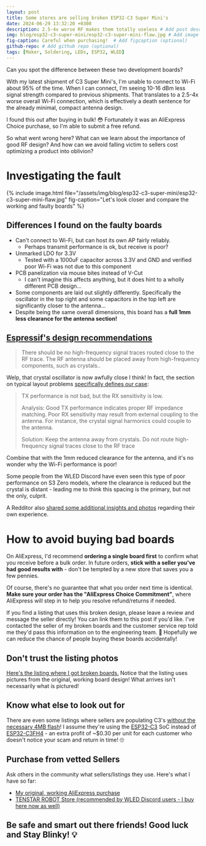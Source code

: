 ```yaml
---
layout: post
title: Some stores are selling broken ESP32-C3 Super Mini's
date: 2024-06-29 13:32:20 +0300
description: 2.5-4x worse RF makes them totally useless # Add post description (optional)
img: blog/esp32-c3-super-mini/esp32-c3-super-mini-flaw.jpg # Add image post (optional)
fig-caption: Careful when purchasing!  # Add figcaption (optional)
github-repo: # Add github repo (optional)
tags: [Maker, Soldering, LEDs, ESP32, WLED]
---
```


Can you spot the difference between these two development boards?

With my latest shipment of C3 Super Mini's, I'm unable to connect to Wi-Fi about 95% of the time. When I can connect, I'm seeing 10-16 dBm less signal strength compared to previous shipments. That translates to a 2.5-4x worse overall Wi-Fi connection, which is effectively a death sentence for the already minimal, compact antenna design.

I found this out after buying in bulk! 😳 Fortunately it was an AliExpress Choice purchase, so I'm able to submit a free refund.

So what went wrong here? What can we learn about the importance of good RF design? And how can we avoid falling victim to sellers cost optimizing a product into oblivion?

# Investigating the fault

{% include image.html 
    file="/assets/img/blog/esp32-c3-super-mini/esp32-c3-super-mini-flaw.jpg"
    fig-caption="Let's look closer and compare the working and faulty boards"
%}

## Differences I found on the faulty boards
* Can't connect to Wi-Fi, but can host its own AP fairly reliably.
  * Perhaps transmit performance is ok, but receive is poor?
* Unmarked LDO for 3.3V
  * Tested with a 1000uF capacitor across 3.3V and GND and verified poor Wi-Fi was not due to this component
* PCB panelization via mouse bites instead of V-Cut
  * I can't imagine this affects anything, but it does hint to a wholly different PCB design...
* Some components are laid out slightly differently. Specifically the oscillator in the top right and some capacitors in the top left are significantly closer to the antenna...
* Despite being the same overall dimensions, this board has a **full 1mm less clearance for the antenna section!**

## [Espressif's design recommendations](https://docs.espressif.com/projects/esp-hardware-design-guidelines/en/latest/esp32/pcb-layout-design.html#rf)
> There should be no high-frequency signal traces routed close to the RF trace. The RF antenna should be placed away from high-frequency components, such as crystals..

Welp, that crystal oscillator is now awfully close I think! In fact, the section on typical layout problems [specifically defines our case](https://docs.espressif.com/projects/esp-hardware-design-guidelines/en/latest/esp32c3/pcb-layout-design.html#tx-performance-is-not-bad-but-the-rx-sensitivity-is-low):

>TX performance is not bad, but the RX sensitivity is low.
>
>Analysis: Good TX performance indicates proper RF impedance matching. Poor RX sensitivity may result from external coupling to the antenna. For instance, the crystal signal harmonics could couple to the antenna.
>
>Solution: Keep the antenna away from crystals. Do not route high-frequency signal traces close to the RF trace

Combine that with the 1mm reduced clearance for the antenna, and it's no wonder why the Wi-Fi performance is poor!

Some people from the WLED Discord have even seen this type of poor performance on S3 Zero models, where the clearance is reduced but the crystal is distant - leading me to think this spacing is the primary, but not the only, culprit.

A Redditor also [shared some additional insights and photos](https://www.reddit.com/r/esp32/comments/1ecq8h5/warning_about_aliexpress_esp32_c3_mini_modules/lfei178/) regarding their own experience.

# How to avoid buying bad boards
On AliExpress, I'd recommend **ordering a single board first** to confirm what you receive before a bulk order. In future orders, **stick with a seller you've had good results with** - don't be tempted by a new store that saves you a few pennies.

Of course, there's no guarantee that what you order next time is identical. **Make sure your order has the "AliExpress Choice Commitment"**, where AliExpress will step in to help you resolve refund/returns if needed.

If you find a listing that uses this broken design, please leave a review and message the seller directly! You can link them to this post if you'd like. I've contacted the seller of my broken boards and the customer service rep told me they'd pass this information on to the engineering team. 🤞 Hopefully we can reduce the chance of people buying these boards accidentally!

## Don't trust the listing photos
[Here's the listing where I got broken boards.](https://www.aliexpress.us/item/3256806148201179.html) Notice that the listing uses pictures from the original, working board design! What arrives isn't necessarily what is pictured!

## Know what else to look out for
There are even some listings where sellers are populating C3's [without the necessary 4MB flash](https://www.reddit.com/r/esp32/comments/1ecq8h5/warning_about_aliexpress_esp32_c3_mini_modules/)! I assume they're using the [ESP32-C3](https://www.digikey.com/en/products/detail/espressif-systems/ESP32-C3/14115579) SoC instead of [ESP32-C3FH4](https://www.digikey.com/en/products/detail/espressif-systems/ESP32-C3FH4/14115592) - an extra profit of ~$0.30 per unit for each customer who doesn't notice your scam and return in time! 🙄

## Purchase from vetted Sellers
Ask others in the community what sellers/listings they use. Here's what I have so far:
* [My original, working AliExpress purchase](https://www.aliexpress.us/item/3256805910402296.html)
* [TENSTAR ROBOT Store (recommended by WLED Discord users - I buy here now as well)](https://www.aliexpress.us/item/3256805781327184.html)

## Be safe and smart out there friends! Good luck and Stay Blinky! 💡